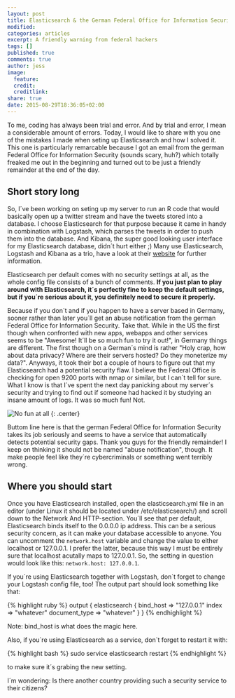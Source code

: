 ```yaml
---
layout: post
title: Elasticsearch & the German Federal Office for Information Security
modified:
categories: articles
excerpt: A friendly warning from federal hackers
tags: []
published: true
comments: true
author: jess
image:
  feature:
  credit:
  creditlink:
share: true
date: 2015-08-29T18:36:05+02:00
---
```


<span class = "dropcap">T</span>o me, coding has always been trial and error. And by trial and error, I mean a considerable amount of errors. Today, I would like to share with you one of the mistakes I made when seting up Elasticsearch and how I solved it. This one is particularly remarcable because I got an email from the german Federal Office for Information Security (sounds scary, huh?) which totally freaked me out in the beginning and turned out to be just a friendly remainder at the end of the day.

## Short story long
So, I´ve been working on seting up my server to run an R code that would basically open up a twitter stream and have the tweets stored into a database. I choose Elasticsearch for that purpose because it came in handy in combination with Logstash, which parses the tweets in order to push them into the database. And Kibana, the super good looking user interface for my Elasticsearch database, didn´t hurt either ;) Many use Elasticsearch, Logstash and Kibana as a trio, have a look at their [website](https://www.elastic.co/de/) for further information. 
 
Elasticsearch per default comes with no security settings at all, as the whole config file consists of a bunch of comments. **If you just plan to play around with Elasticsearch, it´s perfectly fine to keep the default settings, but if you´re serious about it, you definitely need to secure it properly.** 
 
Because if you don´t and if you happen to have a server based in Germany, sooner rather than later you´ll get an abuse notification from the german Federal Office for Information Security. Take that.
While in the US the first though when confronted with new apps, webapps and other services seems to be "Awesome! It´ll be so much fun to try it out!", in Germany things are different. The first though on a German´s mind is rather "Holy crap, how about data privacy? Where are their servers hosted? Do they moneterize my data?". Anyways, it took their bot a couple of hours to figure out that my Elasticsearch had a potential security flaw. I believe the Federal Office is checking for open 9200 ports with nmap or similar, but I can´t tell for sure. What I know is that I´ve spent the next day panicking about my server´s security and trying to find out if someone had hacked it by studying an insane amount of logs. It was so much fun! Not. 

![No fun at all](http://i.imgur.com/Dz3nk.jpg)
{: .center}

Buttom line here is that the german Federal Office for Information Security takes its job seriously and seems to have a service that automatically detects potential security gaps. Thank you guys for the friendly remainder! I keep on thinking it should not be named "abuse notification", though. It make people feel like they´re cybercriminals or something went terribly wrong. 
 
## Where you should start
Once you have Elasticsearch installed, open the elasticsearch.yml file in an editor (under Linux it should be located under /etc/elasticsearch/) and scroll down to the Network And HTTP-section. You´ll see that per default, Elasticsearch binds itself to the 0.0.0.0 ip address. This can be a serious security concern, as it can make your database accessible to anyone. You can uncomment the `network.host` variable and change the value to either localhost or 127.0.0.1. I prefer the latter, because this way I must be entirely sure that localhost acutally maps to 127.0.0.1. So, the setting in question would look like this: `network.host: 127.0.0.1`.
 
If you´re using Elasticsearch together with Logstash, don´t forget to change your Logstash config file, too! The output part should look something like that: 

{% highlight ruby %}
output {
    elasticsearch {
        bind_host => "127.0.0.1"
        index => "whatever"
        document_type => "whatever"
    }
}
{% endhighlight %}
 
Note: bind_host is what does the magic here. 

Also, if you´re using Elasticsearch as a service, don´t forget to restart it with:

{% highlight bash %}
sudo service elasticsearch restart
{% endhighlight %}

to make sure it´s grabing the new setting. 
 
 
I´m wondering: Is there another country providing such a security service to their citizens?
